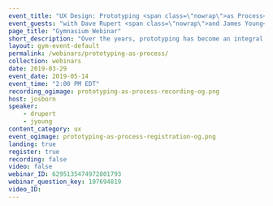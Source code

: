 ```yaml
---
event_title: "UX Design: Prototyping <span class=\"nowrap\">as Process</span>"
event_guests: "with Dave Rupert <span class=\"nowrap\">and James Young</span>"
page_title: "Gymnasium Webinar"
short_description: "Over the years, prototyping has become an integral part of digital product development. Learn the ins and outs of modern design documentation and the new tools that aim to improve it from three industry experts."
layout: gym-event-default
permalink: /webinars/prototyping-as-process/
collection: webinars
date: 2019-03-29
event_date: 2019-05-14
event_time: "2:00 PM EDT"
recording_ogimage: prototyping-as-process-recording-og.png
host: josborn
speaker:
    - drupert
    - jyoung
content_category: ux
event_ogimage: prototyping-as-process-registration-og.png
landing: true
register: true
recording: false
video: false
webinar_ID: 6295135474972801793
webinar_question_key: 107694819
video_ID:
---
```

